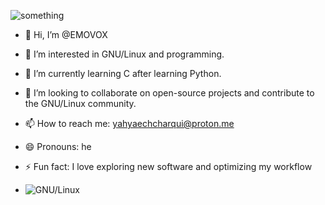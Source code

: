 ![something](https://media4.giphy.com/media/v1.Y2lkPTc5MGI3NjExNXY4Zm55b2Q1dHM4M2UzaWVjcTlqZWo4YmhobTI1dnRmbmhwbmg0YiZlcD12MV9pbnRlcm5hbF9naWZfYnlfaWQmY3Q9dg/UupjmGwLilzlsiLDuH/giphy.gif)

- 👋 Hi, I’m @EMOVOX
- 👀 I’m interested in GNU/Linux and programming.
- 🌱 I’m currently learning C after learning Python.
- 💞️ I’m looking to collaborate on open-source projects and contribute to the GNU/Linux community.
- 📫 How to reach me: yahyaechcharqui@proton.me
- 😄 Pronouns: he
- ⚡ Fun fact: I love exploring new software and optimizing my workflow

- ![GNU/Linux](https://media0.giphy.com/media/v1.Y2lkPTc5MGI3NjExbWRqOXl4MzdwNTJnaTZ3N3hlZTRvaG9zdXc2dGt0dnBsd3gxbWUycyZlcD12MV9pbnRlcm5hbF9naWZfYnlfaWQmY3Q9Zw/46hMzlIbVpWPJAWdUY/giphy.gif)
